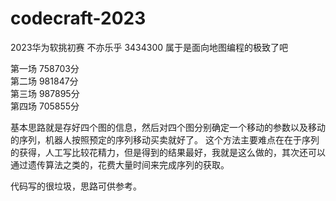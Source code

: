 # codecraft-2023
2023华为软挑初赛 不亦乐乎 3434300 属于是面向地图编程的极致了吧

第一场   758703分  
第二场   981847分  
第三场   987895分  
第四场   705855分  

基本思路就是存好四个图的信息，然后对四个图分别确定一个移动的参数以及移动的序列，机器人按照预定的序列移动买卖就好了。
这个方法主要难点在在于序列的获得，人工写比较花精力，但是得到的结果最好，我就是这么做的，其次还可以通过遗传算法之类的，花费大量时间来完成序列的获取。

代码写的很垃圾，思路可供参考。
